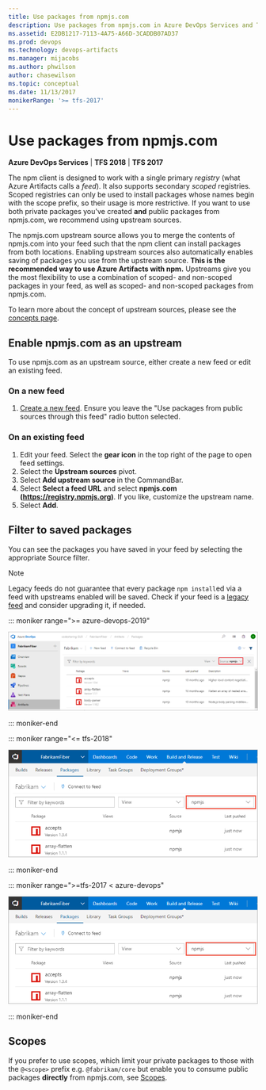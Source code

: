 ```yaml
---
title: Use packages from npmjs.com
description: Use packages from npmjs.com in Azure DevOps Services and Team Foundation Server via upstream sources or scopes
ms.assetid: E2DB1217-7113-4A75-A66D-3CADDB07AD37
ms.prod: devops
ms.technology: devops-artifacts
ms.manager: mijacobs
ms.author: phwilson
author: chasewilson
ms.topic: conceptual
ms.date: 11/13/2017
monikerRange: '>= tfs-2017'
---
```


# Use packages from npmjs.com

**Azure DevOps Services** | **TFS 2018** | **TFS 2017**

The npm client is designed to work with a single primary *registry* (what Azure Artifacts calls a *feed*). It also supports secondary *scoped* registries. Scoped registries can only be used to install packages whose names begin with the scope prefix, so their usage is more restrictive. If you want to use both private packages you've created **and** public packages from npmjs.com, we recommend using upstream sources. 

The npmjs.com upstream source allows you to merge the contents of npmjs.com into your feed such that the npm client can install packages from both locations.  Enabling upstream sources also automatically enables saving of packages you use from the upstream source. **This is the recommended way to use Azure Artifacts with npm.** Upstreams give you the most flexibility to use a combination of scoped- and non-scoped packages in your feed, as well as scoped- and non-scoped packages from npmjs.com.

To learn more about the concept of upstream sources, please see the [concepts page](../concepts/upstream-sources.md).

## Enable npmjs.com as an upstream
To use npmjs.com as an upstream source, either create a new feed or edit an existing feed.

### On a new feed

1. [Create a new feed](../feeds/create-feed.md). Ensure you leave the "Use packages from public sources through this feed" radio button selected.

### On an existing feed

1. Edit your feed. Select the **gear icon** in the top right of the page to open feed settings.
2. Select the **Upstream sources** pivot.
3. Select **Add upstream source** in the CommandBar.
4. Select **Select a feed URL** and select **npmjs.com (https://registry.npmjs.org)**. If you like, customize the upstream name.
5. Select **Add**.

## Filter to saved packages

You can see the packages you have saved in your feed by selecting the appropriate Source filter.

> [!NOTE]
> Legacy feeds do not guarantee that every package `npm install`ed via a feed with upstreams enabled will be saved. Check if your feed is a [legacy feed](https://docs.microsoft.com/azure/devops/artifacts/reference/feed-upgrade-learn-more?view=azure-devops) and consider upgrading it, if needed.

::: moniker range=">= azure-devops-2019"  

![Viewing your cached packages](_img/view-cached-packages-newnav.png)

::: moniker-end

::: moniker range="<= tfs-2018"

![Viewing your cached packages](_img/view-cached-packages.png)

::: moniker-end

::: moniker range=">=tfs-2017 < azure-devops"

![Viewing your cached packages](_img/view-cached-packages.png)

::: moniker-end

## Scopes

If you prefer to use scopes, which limit your private packages to those with the `@<scope>` prefix e.g. `@fabrikam/core` but enable you to consume public packages **directly** from npmjs.com, see [Scopes](scopes.md).
